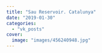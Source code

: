 ```yaml
---
title: "Sau Reservoir. Catalunya"
date: "2019-01-30"
categories: 
  - "vk_posts"
cover:
  image: "images/456240948.jpg"
---
```



